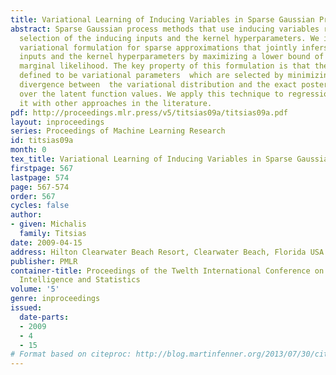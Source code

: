 ```yaml
---
title: Variational Learning of Inducing Variables in Sparse Gaussian Processes
abstract: Sparse Gaussian process methods that use inducing variables require the
  selection of the inducing inputs and the kernel hyperparameters. We introduce a
  variational formulation for sparse approximations that jointly infers the inducing
  inputs and the kernel hyperparameters by maximizing a lower bound of the true log
  marginal likelihood. The key property of this formulation is that the inducing inputs  are
  defined to be variational parameters  which are selected by minimizing  the Kullback-Leibler
  divergence between  the variational distribution and the exact posterior distribution
  over the latent function values. We apply this technique to regression and we compare
  it with other approaches in the literature.
pdf: http://proceedings.mlr.press/v5/titsias09a/titsias09a.pdf
layout: inproceedings
series: Proceedings of Machine Learning Research
id: titsias09a
month: 0
tex_title: Variational Learning of Inducing Variables in Sparse Gaussian Processes
firstpage: 567
lastpage: 574
page: 567-574
order: 567
cycles: false
author:
- given: Michalis
  family: Titsias
date: 2009-04-15
address: Hilton Clearwater Beach Resort, Clearwater Beach, Florida USA
publisher: PMLR
container-title: Proceedings of the Twelth International Conference on Artificial
  Intelligence and Statistics
volume: '5'
genre: inproceedings
issued:
  date-parts:
  - 2009
  - 4
  - 15
# Format based on citeproc: http://blog.martinfenner.org/2013/07/30/citeproc-yaml-for-bibliographies/
---
```

